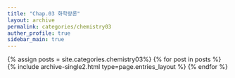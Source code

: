 ```yaml
---
title: "Chap.03 화학량론"
layout: archive
permalink: categories/chemistry03
auther_profile: true
sidebar_main: true
---
```


{% assign posts = site.categories.chemistry03%}
{% for post in posts %} {% include archive-single2.html type=page.entries_layout %} {% endfor %}